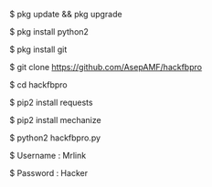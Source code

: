 $ pkg update && pkg upgrade

$ pkg install python2

$ pkg install git

$ git clone https://github.com/AsepAMF/hackfbpro

$ cd hackfbpro

$ pip2 install requests

$ pip2 install mechanize

$ python2 hackfbpro.py



$ Username : Mrlink

$ Password : Hacker
